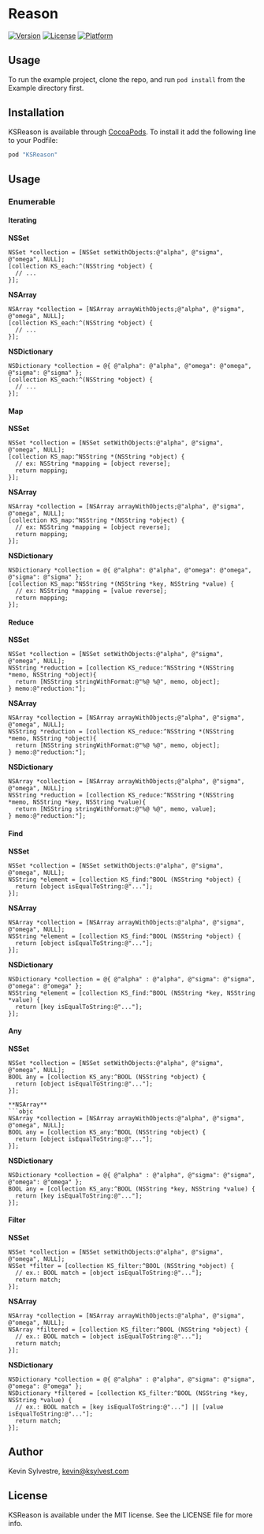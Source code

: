 # Reason

[![Version](https://img.shields.io/cocoapods/v/KSReason.svg?style=flat)](http://cocoapods.org/pods/KSReason)
[![License](https://img.shields.io/cocoapods/l/KSReason.svg?style=flat)](http://cocoapods.org/pods/KSReason)
[![Platform](https://img.shields.io/cocoapods/p/KSReason.svg?style=flat)](http://cocoapods.org/pods/KSReason)

## Usage

To run the example project, clone the repo, and run `pod install` from the Example directory first.

## Installation

KSReason is available through [CocoaPods](http://cocoapods.org). To install it add the following line to your Podfile:

```ruby
pod "KSReason"
```

## Usage

### Enumerable

#### Iterating

**NSSet**
```objc
NSSet *collection = [NSSet setWithObjects:@"alpha", @"sigma", @"omega", NULL];
[collection KS_each:^(NSString *object) {
  // ...
}];
```

**NSArray**
```objc
NSArray *collection = [NSArray arrayWithObjects;@"alpha", @"sigma", @"omega", NULL];
[collection KS_each:^(NSString *object) {
  // ...
}];
```

**NSDictionary**
```objc
NSDictionary *collection = @{ @"alpha": @"alpha", @"omega": @"omega", @"sigma": @"sigma" };
[collection KS_each:^(NSString *object) {
  // ...
}];
```

#### Map

**NSSet**
```objc
NSSet *collection = [NSSet setWithObjects:@"alpha", @"sigma", @"omega", NULL];
[collection KS_map:^NSString *(NSString *object) {
  // ex: NSString *mapping = [object reverse];
  return mapping;
}];
```

**NSArray**
```objc
NSArray *collection = [NSArray arrayWithObjects;@"alpha", @"sigma", @"omega", NULL];
[collection KS_map:^NSString *(NSString *object) {
  // ex: NSString *mapping = [object reverse];
  return mapping;
}];
```

**NSDictionary**
```objc
NSDictionary *collection = @{ @"alpha": @"alpha", @"omega": @"omega", @"sigma": @"sigma" };
[collection KS_map:^NSString *(NSString *key, NSString *value) {
  // ex: NSString *mapping = [value reverse];
  return mapping;
}];
```

#### Reduce

**NSSet**
```objc
NSSet *collection = [NSSet setWithObjects:@"alpha", @"sigma", @"omega", NULL];
NSString *reduction = [collection KS_reduce:^NSString *(NSString *memo, NSString *object){
  return [NSString stringWithFormat:@"%@ %@", memo, object];
} memo:@"reduction:"];
```

**NSArray**
```objc
NSArray *collection = [NSArray arrayWithObjects;@"alpha", @"sigma", @"omega", NULL];
NSString *reduction = [collection KS_reduce:^NSString *(NSString *memo, NSString *object){
  return [NSString stringWithFormat:@"%@ %@", memo, object];
} memo:@"reduction:"];
```

**NSDictionary**
```objc
NSArray *collection = [NSArray arrayWithObjects;@"alpha", @"sigma", @"omega", NULL];
NSString *reduction = [collection KS_reduce:^NSString *(NSString *memo, NSString *key, NSString *value){
  return [NSString stringWithFormat:@"%@ %@", memo, value];
} memo:@"reduction:"];
```

#### Find

**NSSet**
```objc
NSSet *collection = [NSSet setWithObjects:@"alpha", @"sigma", @"omega", NULL];
NSString *element = [collection KS_find:^BOOL (NSString *object) {
  return [object isEqualToString:@"..."];
}];
```

**NSArray**
```objc
NSArray *collection = [NSArray arrayWithObjects:@"alpha", @"sigma", @"omega", NULL];
NSString *element = [collection KS_find:^BOOL (NSString *object) {
  return [object isEqualToString:@"..."];
}];
```

**NSDictionary**
```objc
NSDictionary *collection = @{ @"alpha" : @"alpha", @"sigma": @"sigma", @"omega": @"omega" };
NSString *element = [collection KS_find:^BOOL (NSString *key, NSString *value) {
  return [key isEqualToString:@"..."];
}];
```

#### Any

**NSSet**
```objc
NSSet *collection = [NSSet setWithObjects:@"alpha", @"sigma", @"omega", NULL];
BOOL any = [collection KS_any:^BOOL (NSString *object) {
  return [object isEqualToString:@"..."];
}];

**NSArray**
```objc
NSArray *collection = [NSArray arrayWithObjects:@"alpha", @"sigma", @"omega", NULL];
BOOL any = [collection KS_any:^BOOL (NSString *object) {
  return [object isEqualToString:@"..."];
}];
```

**NSDictionary**
```
NSDictionary *collection = @{ @"alpha" : @"alpha", @"sigma": @"sigma", @"omega": @"omega" };
BOOL any = [collection KS_any:^BOOL (NSString *key, NSString *value) {
  return [key isEqualToString:@"..."];
}];
```

#### Filter

**NSSet**
```objc
NSSet *collection = [NSSet setWithObjects:@"alpha", @"sigma", @"omega", NULL];
NSSet *filter = [collection KS_filter:^BOOL (NSString *object) {
  // ex.: BOOL match = [object isEqualToString:@"..."];
  return match;
}];
```

**NSArray**
```objc
NSArray *collection = [NSArray arrayWithObjects:@"alpha", @"sigma", @"omega", NULL];
NSArray *filtered = [collection KS_filter:^BOOL (NSString *object) {
  // ex.: BOOL match = [object isEqualToString:@"..."];
  return match;
}];
```

**NSDictionary**
```objc
NSDictionary *collection = @{ @"alpha" : @"alpha", @"sigma": @"sigma", @"omega": @"omega" };
NSDictionary *filtered = [collection KS_filter:^BOOL (NSString *key, NSString *value) {
  // ex.: BOOL match = [key isEqualToString:@"..."] || [value isEqualToString:@"..."];
  return match;
}];
```

## Author

Kevin Sylvestre, kevin@ksylvest.com

## License

KSReason is available under the MIT license. See the LICENSE file for more info.
